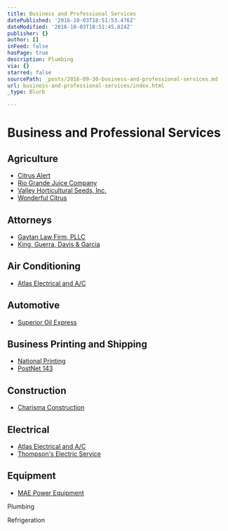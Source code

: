 ```yaml
---
title: Business and Professional Services
datePublished: '2016-10-03T18:51:53.476Z'
dateModified: '2016-10-03T18:51:45.024Z'
publisher: {}
author: []
inFeed: false
hasPage: true
description: Plumbing
via: {}
starred: false
sourcePath: _posts/2016-09-30-business-and-professional-services.md
url: business-and-professional-services/index.html
_type: Blurb

---
```

# Business and Professional Services

## Agriculture

* [Citrus Alert][0]
* [Rio Grande Juice Company][1]
* [Valley Horticultural Seeds, Inc.][2]
* [Wonderful Citrus][3]

## Attorneys

* [Gaytan Law Firm, PLLC][4]
* [King, Guerra, Davis & Garcia][5]

## Air Conditioning

* [Atlas Electrical and A/C][6]

## Automotive

* [Superior Oil Express][7]

## Business Printing and Shipping

* [National Printing][8]
* [PostNet 143][9]

## Construction

* [Charisma Construction][10]

## Electrical

* [Atlas Electrical and A/C][6]
* [Thompson's Electric Service][11]

## Equipment

* [MAE Power Equipment][12]

Plumbing

Refrigeration

[0]: https://www.facebook.com/SuperiorOilExpress/ "Texas Citrus Pest & Disease Management"
[1]: http://riograndejuice.com/ "Rio Grande Juice Company"
[2]: http://host.trustab.org/valleyhorticulturalseeds "Valley Horticultural Seeds"
[3]: http://www.wonderfulcitrus.com/ "Wonderful Citrus"
[4]: http://gaytanlaw.com/ "Gaytan Law Firm"
[5]: http://missionlaw.com/ "Mission Law"
[6]: http://atlasrgv.com/ "Atlas Electrical & A/C"
[7]: https://www.facebook.com/SuperiorOilExpress/ "Superior Oil Express"
[8]: https://www.facebook.com/National-Printing-512849568772900/ "National Printing"
[9]: http://www.postnet.com/mission-tx143 "PostNet"
[10]: http://directory.missionchamber.com/listing/charisma-construction/ "Charisma Construction"
[11]: http://directory.missionchamber.com/listing/thompsons-electric-service/ "Thompson's Electric Service"
[12]: http://www.maepower.com/ "Mission Auto Electric Power Equipment"
